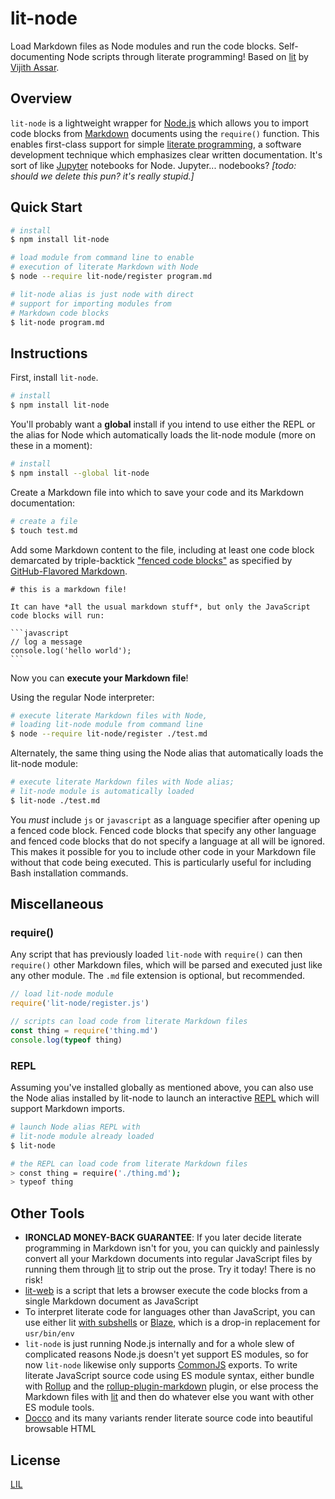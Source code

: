 # lit-node

Load Markdown files as Node modules and run the code blocks. Self-documenting Node scripts through literate programming! Based on [lit](https://github.com/vijithassar/lit) by [Vijith Assar](https://twitter.com/vijithassar).

## Overview

`lit-node` is a lightweight wrapper for [Node.js](https://nodejs.org/en/) which allows you to import code blocks from [Markdown](https://daringfireball.net/projects/markdown/syntax) documents using the `require()` function. This enables first-class support for simple [literate programming](https://en.wikipedia.org/wiki/Literate_programming), a software development technique which emphasizes clear written documentation. It's sort of like [Jupyter](http://jupyter.org/) notebooks for Node. Jupyter... nodebooks? *[todo: should we delete this pun? it's really stupid.]*

## Quick Start

```bash
# install
$ npm install lit-node

# load module from command line to enable
# execution of literate Markdown with Node
$ node --require lit-node/register program.md

# lit-node alias is just node with direct
# support for importing modules from
# Markdown code blocks
$ lit-node program.md
```

## Instructions

First, install `lit-node`.

```bash
# install
$ npm install lit-node
```

You'll probably want a **global** install if you intend to use either the REPL or the alias for Node which automatically loads the lit-node module (more on these in a moment):

```bash
# install
$ npm install --global lit-node
```

Create a Markdown file into which to save your code and its Markdown documentation:

```bash
# create a file
$ touch test.md
```

Add some Markdown content to the file, including at least one code block demarcated by triple-backtick ["fenced code blocks"](https://help.github.com/articles/creating-and-highlighting-code-blocks/) as specified by [GitHub-Flavored Markdown](https://github.github.com/gfm/).

~~~
# this is a markdown file!

It can have *all the usual markdown stuff*, but only the JavaScript code blocks will run:

```javascript
// log a message
console.log('hello world');
```
~~~

Now you can **execute your Markdown file**!

Using the regular Node interpreter:

```bash
# execute literate Markdown files with Node,
# loading lit-node module from command line
$ node --require lit-node/register ./test.md
```

Alternately, the same thing using the Node alias that automatically loads the lit-node module:

```bash
# execute literate Markdown files with Node alias;
# lit-node module is automatically loaded
$ lit-node ./test.md
```

You *must* include `js` or `javascript` as a language specifier after opening up a fenced code block. Fenced code blocks that specify any other language and fenced code blocks that do not specify a language at all will be ignored. This makes it possible for you to include other code in your Markdown file without that code being executed. This is particularly useful for including Bash installation commands.

## Miscellaneous

### require()

Any script that has previously loaded `lit-node` with `require()` can then `require()` other Markdown files, which will be parsed and executed just like any other module. The `.md` file extension is optional, but recommended.

```javascript
// load lit-node module
require('lit-node/register.js')

// scripts can load code from literate Markdown files
const thing = require('thing.md')
console.log(typeof thing)
```

### REPL

Assuming you've installed globally as mentioned above, you can also use the Node alias installed by lit-node to launch an interactive [REPL](https://en.wikipedia.org/wiki/Read%E2%80%93eval%E2%80%93print_loop) which will support Markdown imports.

```bash
# launch Node alias REPL with 
# lit-node module already loaded
$ lit-node

# the REPL can load code from literate Markdown files
> const thing = require('./thing.md');
> typeof thing
```


## Other Tools

- **IRONCLAD MONEY-BACK GUARANTEE**: If you later decide literate programming in Markdown isn't for you, you can quickly and painlessly convert all your Markdown documents into regular JavaScript files by running them through [lit](https://github.com/vijithassar/lit) to strip out the prose. Try it today! There is no risk!
- [lit-web](https://github.com/vijithassar/lit-web) is a script that lets a browser execute the code blocks from a single Markdown document as JavaScript
- To interpret literate code for languages other than JavaScript, you can use either lit [with subshells](https://github.com/vijithassar/lit#logging) or [Blaze](https://github.com/0atman/blaze/), which is a drop-in replacement for `usr/bin/env`
- `lit-node` is just running Node.js internally and for a whole slew of complicated reasons Node.js doesn't yet support ES modules,  so for now `lit-node` likewise only supports [CommonJS](http://www.commonjs.org/) exports. To write literate JavaScript source code using ES module syntax, either bundle with [Rollup](https://rollupjs.org/) and the [rollup-plugin-markdown](https://www.npmjs.com/package/rollup-plugin-markdown) plugin, or else process the Markdown files with [lit](https://github.com/vijithassar/lit) and then do whatever else you want with other ES module tools.
- [Docco](http://ashkenas.com/docco/) and its many variants render literate source code into beautiful browsable HTML

## License

[LIL](LICENSE)
